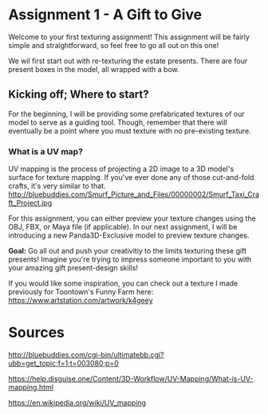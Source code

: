 # Assignment 1 - A Gift to Give

Welcome to your first texturing assignment! This assignment will be fairly simple and straightforward, so feel free to go all out on this one!

We wil first start out with re-texturing the estate presents. There are four present boxes in the model, all wrapped with a bow.

## Kicking off; Where to start?

For the beginning, I will be providing some prefabricated textures of our model to serve as a guiding tool. Though, remember that there will eventually be a point where you must texture with no pre-existing texture.

### What is a UV map?
UV mapping is the process of projecting a 2D image to a 3D model's surface for texture mapping. If you've ever done any of those cut-and-fold crafts, it's very similar to that.
http://bluebuddies.com/Smurf_Picture_and_Files/00000002/Smurf_Taxi_Craft_Project.jpg

For this assignment, you can either preview your texture changes using the OBJ, FBX, or Maya file (if applicable). In our next assignment, I will be introducing a new Panda3D-Exclusive model to preview texture changes.

**Goal:** Go all out and push your creativitiy to the limits texturing these gift presents! Imagine you're trying to impress someone important to you with your amazing gift present-design skills!

If you would like some inspiration, you can check out a texture I made previously for Toontown's Funny Farm here:
https://www.artstation.com/artwork/k4geey

# Sources

http://bluebuddies.com/cgi-bin/ultimatebb.cgi?ubb=get_topic;f=1;t=003080;p=0

https://help.disguise.one/Content/3D-Workflow/UV-Mapping/What-is-UV-mapping.html

https://en.wikipedia.org/wiki/UV_mapping
